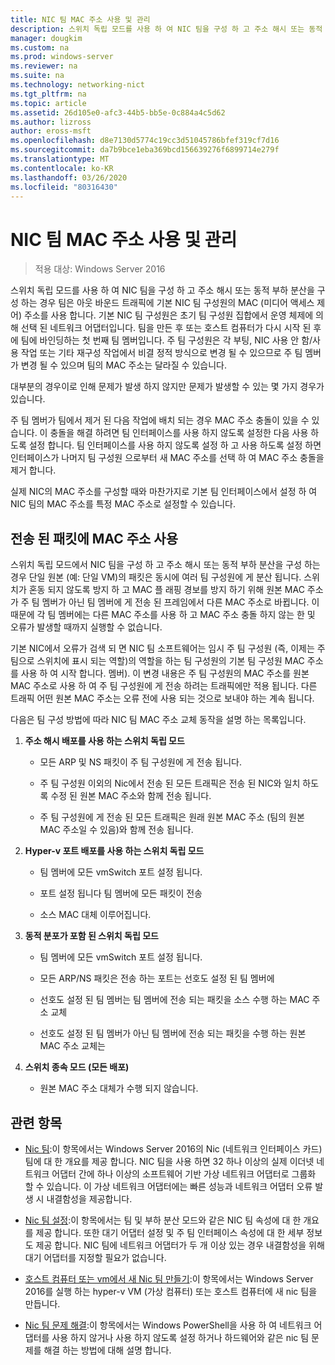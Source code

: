 ```yaml
---
title: NIC 팀 MAC 주소 사용 및 관리
description: 스위치 독립 모드를 사용 하 여 NIC 팀을 구성 하 고 주소 해시 또는 동적 부하 분산을 구성 하는 경우 팀은 아웃 바운드 트래픽에 기본 NIC 팀 구성원의 MAC (미디어 액세스 제어) 주소를 사용 합니다. 기본 NIC 팀 구성원은 초기 팀 구성원 집합에서 운영 체제에 의해 선택 된 네트워크 어댑터입니다.
manager: dougkim
ms.custom: na
ms.prod: windows-server
ms.reviewer: na
ms.suite: na
ms.technology: networking-nict
ms.tgt_pltfrm: na
ms.topic: article
ms.assetid: 26d105e0-afc3-44b5-bb5e-0c884a4c5d62
ms.author: lizross
author: eross-msft
ms.openlocfilehash: d8e7130d5774c19cc3d51045786bfef319cf7d16
ms.sourcegitcommit: da7b9bce1eba369bcd156639276f6899714e279f
ms.translationtype: MT
ms.contentlocale: ko-KR
ms.lasthandoff: 03/26/2020
ms.locfileid: "80316430"
---
```

# <a name="nic-teaming-mac-address-use-and-management"></a>NIC 팀 MAC 주소 사용 및 관리

>적용 대상: Windows Server 2016

스위치 독립 모드를 사용 하 여 NIC 팀을 구성 하 고 주소 해시 또는 동적 부하 분산을 구성 하는 경우 팀은 아웃 바운드 트래픽에 기본 NIC 팀 구성원의 MAC (미디어 액세스 제어) 주소를 사용 합니다. 기본 NIC 팀 구성원은 초기 팀 구성원 집합에서 운영 체제에 의해 선택 된 네트워크 어댑터입니다.  팀을 만든 후 또는 호스트 컴퓨터가 다시 시작 된 후에 팀에 바인딩하는 첫 번째 팀 멤버입니다. 주 팀 구성원은 각 부팅, NIC 사용 안 함/사용 작업 또는 기타 재구성 작업에서 비결 정적 방식으로 변경 될 수 있으므로 주 팀 멤버가 변경 될 수 있으며 팀의 MAC 주소는 달라질 수 있습니다.  
  
대부분의 경우이로 인해 문제가 발생 하지 않지만 문제가 발생할 수 있는 몇 가지 경우가 있습니다.  
  
주 팀 멤버가 팀에서 제거 된 다음 작업에 배치 되는 경우 MAC 주소 충돌이 있을 수 있습니다. 이 충돌을 해결 하려면 팀 인터페이스를 사용 하지 않도록 설정한 다음 사용 하도록 설정 합니다. 팀 인터페이스를 사용 하지 않도록 설정 하 고 사용 하도록 설정 하면 인터페이스가 나머지 팀 구성원 으로부터 새 MAC 주소를 선택 하 여 MAC 주소 충돌을 제거 합니다.  
  
실제 NIC의 MAC 주소를 구성할 때와 마찬가지로 기본 팀 인터페이스에서 설정 하 여 NIC 팀의 MAC 주소를 특정 MAC 주소로 설정할 수 있습니다.  
  
## <a name="mac-address-use-on-transmitted-packets"></a>전송 된 패킷에 MAC 주소 사용  
스위치 독립 모드에서 NIC 팀을 구성 하 고 주소 해시 또는 동적 부하 분산을 구성 하는 경우 단일 원본 (예: 단일 VM)의 패킷은 동시에 여러 팀 구성원에 게 분산 됩니다. 스위치가 혼동 되지 않도록 방지 하 고 MAC 플 래핑 경보를 방지 하기 위해 원본 MAC 주소가 주 팀 멤버가 아닌 팀 멤버에 게 전송 된 프레임에서 다른 MAC 주소로 바뀝니다. 이 때문에 각 팀 멤버에는 다른 MAC 주소를 사용 하 고 MAC 주소 충돌 하지 않는 한 및 오류가 발생할 때까지 실행할 수 없습니다.  
  
기본 NIC에서 오류가 검색 되 면 NIC 팀 소프트웨어는 임시 주 팀 구성원 (즉, 이제는 주 팀으로 스위치에 표시 되는 역할)의 역할을 하는 팀 구성원의 기본 팀 구성원 MAC 주소를 사용 하 여 시작 합니다. 멤버).  이 변경 내용은 주 팀 구성원의 MAC 주소를 원본 MAC 주소로 사용 하 여 주 팀 구성원에 게 전송 하려는 트래픽에만 적용 됩니다. 다른 트래픽 어떤 원본 MAC 주소는 오류 전에 사용 되는 것으로 보내야 하는 계속 됩니다.  
  
다음은 팀 구성 방법에 따라 NIC 팀 MAC 주소 교체 동작을 설명 하는 목록입니다.  
  
1.  **주소 해시 배포를 사용 하는 스위치 독립 모드**  
  
    -   모든 ARP 및 NS 패킷이 주 팀 구성원에 게 전송 됩니다.  
  
    -   주 팀 구성원 이외의 Nic에서 전송 된 모든 트래픽은 전송 된 NIC와 일치 하도록 수정 된 원본 MAC 주소와 함께 전송 됩니다.  
  
    -   주 팀 구성원에 게 전송 된 모든 트래픽은 원래 원본 MAC 주소 (팀의 원본 MAC 주소일 수 있음)와 함께 전송 됩니다.  
  
2.  **Hyper-v 포트 배포를 사용 하는 스위치 독립 모드**  
  
    -   팀 멤버에 모든 vmSwitch 포트 설정 됩니다.  
  
    -   포트 설정 됩니다 팀 멤버에 모든 패킷이 전송  
  
    -   소스 MAC 대체 이루어집니다.  
  
3.  **동적 분포가 포함 된 스위치 독립 모드**  
  
    -   팀 멤버에 모든 vmSwitch 포트 설정 됩니다.  
  
    -   모든 ARP/NS 패킷은 전송 하는 포트는 선호도 설정 된 팀 멤버에  
  
    -   선호도 설정 된 팀 멤버는 팀 멤버에 전송 되는 패킷을 소스 수행 하는 MAC 주소 교체  
  
    -   선호도 설정 된 팀 멤버가 아닌 팀 멤버에 전송 되는 패킷을 수행 하는 원본 MAC 주소 교체는  
  
4.  **스위치 종속 모드 (모든 배포)**  
  
    -   원본 MAC 주소 대체가 수행 되지 않습니다.  
  
## <a name="related-topics"></a>관련 항목
- [Nic 팀](NIC-Teaming.md):이 항목에서는 Windows Server 2016의 Nic (네트워크 인터페이스 카드) 팀에 대 한 개요를 제공 합니다. NIC 팀을 사용 하면 32 하나 이상의 실제 이더넷 네트워크 어댑터 간에 하나 이상의 소프트웨어 기반 가상 네트워크 어댑터로 그룹화 할 수 있습니다. 이 가상 네트워크 어댑터에는 빠른 성능과 네트워크 어댑터 오류 발생 시 내결함성을 제공합니다.  

- [Nic 팀 설정](nic-teaming-settings.md):이 항목에서는 팀 및 부하 분산 모드와 같은 NIC 팀 속성에 대 한 개요를 제공 합니다. 또한 대기 어댑터 설정 및 주 팀 인터페이스 속성에 대 한 세부 정보도 제공 합니다. NIC 팀에 네트워크 어댑터가 두 개 이상 있는 경우 내결함성을 위해 대기 어댑터를 지정할 필요가 없습니다.
  
- [호스트 컴퓨터 또는 vm에서 새 Nic 팀 만들기](Create-a-New-NIC-Team-on-a-Host-Computer-or-VM.md):이 항목에서는 Windows Server 2016를 실행 하는 hyper-v VM (가상 컴퓨터) 또는 호스트 컴퓨터에 새 nic 팀을 만듭니다.

- [Nic 팀 문제 해결](Troubleshooting-NIC-Teaming.md):이 항목에서는 Windows PowerShell을 사용 하 여 네트워크 어댑터를 사용 하지 않거나 사용 하지 않도록 설정 하거나 하드웨어와 같은 nic 팀 문제를 해결 하는 방법에 대해 설명 합니다. 
  



